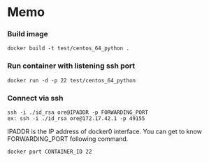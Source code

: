# Memo

### Build image

```
docker build -t test/centos_64_python .
```

### Run container with listening ssh port

```
docker run -d -p 22 test/centos_64_python
```

### Connect via ssh

```
ssh -i ./id_rsa ore@IPADDR -p FORWARDING_PORT
ex: ssh -i ./id_rsa ore@172.17.42.1 -p 49155
```

IPADDR is the IP address of docker0 interface.
You can get to know FORWARDING_PORT following command.

```
docker port CONTAINER_ID 22
```

